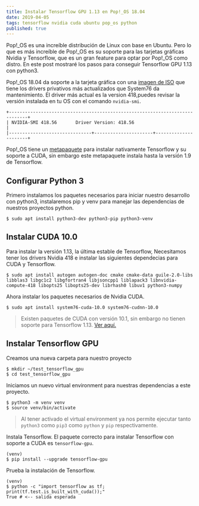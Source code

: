 ```yaml
---
title: Instalar Tensorflow GPU 1.13 en Pop!_OS 18.04
date: 2019-04-05
tags: tensorflow nvidia cuda ubuntu pop_os python
published: true
---
```

Pop!\_OS es una increíble distribución de Linux con base en Ubuntu. Pero lo que es más increíble de Pop!\_OS es su soporte para las tarjetas gráficas Nvidia y Tensorflow, que es un gran feature para optar por Pop!\_OS como distro. En este post mostraré los pasos para conseguir Tensorflow GPU 1.13 con python3.

<!-- READMORE -->

Pop!\_OS 18.04 da soporte a la tarjeta gráfica con una [imagen de ISO](https://system76.com/pop) que tiene los drivers privativos más actualizados que System76 da mantenimiento. El driver más actual es la version 418,puedes revisar la versión instalada en tu OS con el comando `nvidia-smi`.

```
+-----------------------------------------------------------------------------+
| NVIDIA-SMI 418.56       Driver Version: 418.56                              |
|-------------------------------+----------------------+----------------------+
```

Pop!\_OS tiene un [metapaquete](https://support.system76.com/articles/install-tensorflow/) para instalar nativamente Tensorflow y su soporte a CUDA, sin embargo este metapaquete instala hasta la versión 1.9 de Tensorflow.

## Configurar Python 3

Primero instalamos los paquetes necesarios para iniciar nuestro desarrollo con python3, instalaremos pip y venv para manejar las dependencias de nuestros proyectos python.

```shell
$ sudo apt install python3-dev python3-pip python3-venv
```

## Instalar CUDA 10.0

Para instalar la versión 1.13, la última estable de Tensorflow, Necesitamos tener los drivers Nvidia 418 e instalar las siguientes dependecias para CUDA y Tensorflow.

```shell
$ sudo apt install autogen autogen-doc cmake cmake-data guile-2.0-libs libblas3 libgc1c2 libgfortran4 libjsoncpp1 liblapack3 libnvidia-compute-418 libopts25 libopts25-dev librhash0 libuv1 python3-numpy
```

Ahora instalar los paquetes necesarios de Nvidia CUDA.

```shell
$ sudo apt install system76-cuda-10.0 system76-cudnn-10.0
```

> Existen paquetes de CUDA con versión 10.1, sin embargo no tienen soporte para Tensorflow 1.13. [Ver aquí.](https://github.com/tensorflow/tensorflow/issues/26209#issuecomment-479127128)

## Instalar Tensorflow GPU

Creamos una nueva carpeta para nuestro proyecto

```shell
$ mkdir ~/test_tensorflow_gpu
$ cd test_tensorflow_gpu
```

Iniciamos un nuevo virtual environment para nuestras dependencias a este proyecto.

```shell
$ python3 -m venv venv
$ source venv/bin/activate
```

> Al tener activado el virtual environment ya nos permite ejecutar tanto `python3` como `pip3` como `python` y `pip` respectivamente.

Instala Tensorflow. El paquete correcto para instalar Tensorflow con soporte a CUDA es `tensorflow-gpu`.

```shell
(venv)
$ pip install --upgrade tensorflow-gpu
```

Prueba la instalación de Tensorflow.

```shell
(venv)
$ python -c "import tensorflow as tf; print(tf.test.is_built_with_cuda());"
True # <-- salida esperada
```

